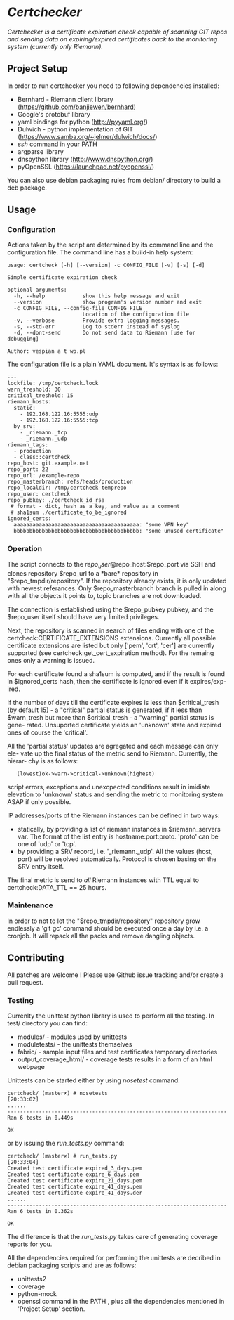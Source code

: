 # _Certchecker_

_Certchecker is a certificate expiration check capable of scanning GIT repos
and sending data on expiring/expired certificates back to the monitoring system
(currently only Riemann)._

## Project Setup

In order to run certchecker you need to following dependencies installed:
- Bernhard - Riemann client library (https://github.com/banjiewen/bernhard)
- Google's protobuf library
- yaml bindings for python (http://pyyaml.org/)
- Dulwich - python implementation of GIT (https://www.samba.org/~jelmer/dulwich/docs/)
- *ssh* command in your PATH
- argparse library
- dnspython library (http://www.dnspython.org/)
- pyOpenSSL (https://launchpad.net/pyopenssl/)

You can also use debian packaging rules from debian/ directory to build a deb
package.

## Usage

### Configuration

Actions taken by the script are determined by its command line and the
configuration file. The command line has a build-in help system:

```
usage: certcheck [-h] [--version] -c CONFIG_FILE [-v] [-s] [-d]

Simple certificate expiration check

optional arguments:
  -h, --help            show this help message and exit
  --version             show program's version number and exit
  -c CONFIG_FILE, --config-file CONFIG_FILE
                        Location of the configuration file
  -v, --verbose         Provide extra logging messages.
  -s, --std-err         Log to stderr instead of syslog
  -d, --dont-send       Do not send data to Riemann [use for debugging]

Author: vespian a t wp.pl
```

The configuration file is a plain YAML document. It's syntax is as follows:

```
---
lockfile: /tmp/certcheck.lock
warn_treshold: 30
critical_treshold: 15
riemann_hosts:
  static:
    - 192.168.122.16:5555:udp
    - 192.168.122.16:5555:tcp
  by_srv:
    - _riemann._tcp
    - _riemann._udp
riemann_tags:
  - production
  - class::certcheck
repo_host: git.example.net
repo_port: 22
repo_url: /example-repo
repo_masterbranch: refs/heads/production
repo_localdir: /tmp/certcheck-temprepo
repo_user: certcheck
repo_pubkey: ./certcheck_id_rsa
 # format - dict, hash as a key, and value as a comment
 # sha1sum ./certificate_to_be_ignored
ignored_certs:
  aaaaaaaaaaaaaaaaaaaaaaaaaaaaaaaaaaaaaaaa: "some VPN key"
  bbbbbbbbbbbbbbbbbbbbbbbbbbbbbbbbbbbbbbbb: "some unused certificate"
```

### Operation

The script connects to the $repo_user@$repo_host:$repo_port via SSH and clones
repository $repo_url to a *bare* repository in "$repo_tmpdir/repository". If
the repository already exists, it is only updated with newest referances. Only
$repo_masterbranch branch is pulled in along with all the objects it points to,
topic branches are not downloaded.

The connection is established using the $repo_pubkey pubkey, and the $repo_user
itself should have very limited privileges.

Next, the repository is scanned in search of files ending with one of the
certcheck:CERTIFICATE_EXTENSIONS extensions. Currently all possible
certificate extensions are listed but only ['pem', 'crt', 'cer'] are currently
supported (see certcheck:get_cert_expiration method). For the remaing ones
only a warning is issued.

For each certificate found a sha1sum is computed, and if the result is found in
$ignored_certs hash, then the certificate is ignored even if it expires/exp-
ired.

If the number of days till the certificate expires is less than $critical_tresh
(by default 15) - a "critical" partial status is generated, if it less than
$warn_tresh but more than $critical_tresh - a "warning" partial status is gene-
rated. Unsuported certificate yields an 'unknown' state and expired ones of
course the 'critical'.

All the 'partial status' updates are agregated and each message can only ele-
vate up the final status of the metric send to Riemann. Currently, the hierar-
chy is as follows:

       (lowest)ok->warn->critical->unknown(highest)

script errors, exceptions and unexcpected conditions result in imidiate elevation
to 'unknown' status and sending the metric to monitoring system ASAP if only
possible.

IP addresses/ports of the Riemann instances can be defined in two ways:
 * statically, by providing a list of riemann instances in $riemann_servers
   var. The format of the list entry is hostname:port:proto. 'proto' can be one
   of 'udp' or 'tcp'.
 * by providing a SRV record, i.e. '_riemann._udp'. All the values
   (host, port) will be resolved automatically. Protocol is chosen basing on
   the SRV entry itself.

The final metric is send to *all* Riemann instances with TTL equal to
certcheck:DATA_TTL == 25 hours.

### Maintenance

In order to not to let the "$repo_tmpdir/repository" repository grow endlessly
a 'git gc' command should be executed once a day by i.e. a cronjob. It will
repack all the packs and remove dangling objects.

## Contributing

All patches are welcome ! Please use Github issue tracking and/or create a pull
request.

### Testing

Currenlty the unittest python library is used to perform all the testing. In
test/ directory you can find:
- modules/ - modules used by unittests
- moduletests/ - the unittests themselves
- fabric/ - sample input files and test certificates temporary directories
- output_coverage_html/ - coverage tests results in a form of an html webpage

Unittests can be started either by using *nosetest* command:

```
certcheck/ (master✗) # nosetests
[20:33:02]
......
----------------------------------------------------------------------
Ran 6 tests in 0.449s

OK
```

or by issuing the *run_tests.py* command:

```
certcheck/ (master✗) # run_tests.py
[20:33:04]
Created test certificate expired_3_days.pem
Created test certificate expire_6_days.pem
Created test certificate expire_21_days.pem
Created test certificate expire_41_days.pem
Created test certificate expire_41_days.der
......
----------------------------------------------------------------------
Ran 6 tests in 0.362s

OK
```

The difference is that the *run_tests.py* takes care of generating coverage
reports for you.

All the dependencies required for performing the unittests are decribed in debian
packaging scripts and are as follows:
- unittests2
- coverage
- python-mock
- openssl command in the PATH
, plus all the dependencies mentioned in 'Project Setup' section.
